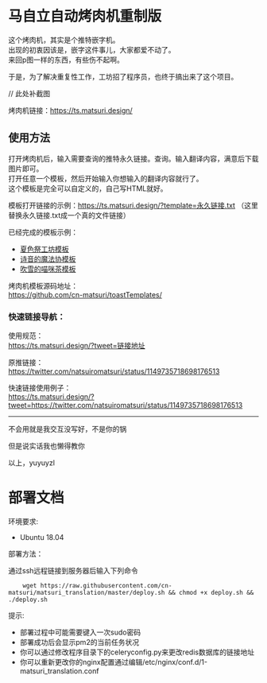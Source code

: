 # 马自立自动烤肉机重制版

这个烤肉机，其实是个推特嵌字机。  
出现的初衷因该是，嵌字这件事儿，大家都爱不动了。  
来回p图一样的东西，有些伤不起啊。  

于是，为了解决重复性工作，工坊招了程序员，也终于搞出来了这个项目。

// 此处补截图

烤肉机链接：https://ts.matsuri.design/


## 使用方法

打开烤肉机后，输入需要查询的推特永久链接。查询。输入翻译内容，满意后下载图片即可。  
打开任意一个模板，然后开始输入你想输入的翻译内容就行了。  
这个模板是完全可以自定义的，自己写HTML就好。  

模板打开链接的示例：https://ts.matsuri.design/?template=永久链接.txt  （这里替换永久链接.txt成一个真的文件链接）


已经完成的模板示例：  
- [夏色祭工坊模板](https://ts.matsuri.design/?template=https://raw.githubusercontent.com/cn-matsuri/toastTemplates/master/matsuri.txt)
- [诗音的魔法协模板](https://ts.matsuri.design/?template=https://raw.githubusercontent.com/cn-matsuri/toastTemplates/master/shion.txt)
- [吹雪的喵咪茶模板](https://ts.matsuri.design/?template=https://raw.githubusercontent.com/cn-matsuri/toastTemplates/master/fubuki.txt)

烤肉机模板源码地址：  
https://github.com/cn-matsuri/toastTemplates/


### 快速链接导航：  

使用规范：  
https://ts.matsuri.design/?tweet=链接地址

原推链接：  
https://twitter.com/natsuiromatsuri/status/1149735718698176513

快速链接使用例子：  
https://ts.matsuri.design/?tweet=https://twitter.com/natsuiromatsuri/status/1149735718698176513


-------------------------------------------------

不会用就是我交互没写好，不是你的锅

但是说实话我也懒得教你

以上，yuyuyzl

# 部署文档

环境要求:

- Ubuntu 18.04

部署方法：

通过ssh远程链接到服务器后输入下列命令

        wget https://raw.githubusercontent.com/cn-matsuri/matsuri_translation/master/deploy.sh && chmod +x deploy.sh && ./deploy.sh
    
提示:

- 部署过程中可能需要键入一次sudo密码
- 部署成功后会显示pm2的当前任务状况
- 你可以通过修改程序目录下的celeryconfig.py来更改redis数据库的链接地址
- 你可以重新更改你的nginx配置通过编辑/etc/nginx/conf.d/1-matsuri_translation.conf
